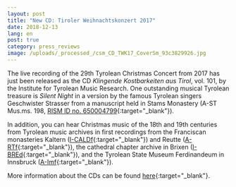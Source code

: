 ```yaml
---
layout: post
title: "New CD: Tiroler Weihnachtskonzert 2017"
date: 2018-12-13
lang: en
post: true
category: press_reviews
image: /uploads/_processed_/csm_CD_TWK17_CoverSm_93c3829926.jpg
---
```



The live recording of the 29th Tyrolean Christmas Concert from 2017 has just been released as the CD _Klingende Kostbarkeiten aus Tirol_, vol. 101, by the Institute for Tyrolean Music Research. One outstanding musical Tyrolean treasure is _Silent Night_ in a version by the famous Tyrolean singers Geschwister Strasser from a manuscript held in Stams Monastery (A-ST Mus.ms. 198, [RISM ID no. 650004799](https://opac.rism.info/search?id=650004799&View=rism&Language=en){:target="_blank"}).

In addition, you can hear Christmas music of the 18th and 19th centuries from Tyrolean music archives in first recordings from the Franciscan monasteries Kaltern ([I-CALDf](https://opac.rism.info/search?View=rism&siglum=I-CALDf&Language=en){:target="_blank"}) and Reutte ([A-RTf](https://opac.rism.info/search?View=rism&siglum=A-RTf&Language=en){:target="_blank"}), the cathedral chapter archive in Brixen ([I-BREd](https://opac.rism.info/search?View=rism&siglum=I-BREd&Language=en){:target="_blank"}), and the Tyrolean State Museum Ferdinandeum in Innsbruck ([A-Imf](https://opac.rism.info/search?View=rism&siglum=A-Imf&Language=en){:target="_blank"}).

More information about the CDs can be found [here](http://cdeditionen.musikland-tirol.at/content/cd-editionen-2018/klingende-kostbarkeiten-aus-tirol-101.html){:target="_blank"}.



<script type="text/javascript">var switchTo5x=true;</script><script type="text/javascript" src="http://w.sharethis.com/button/buttons.js"></script><script type="text/javascript">stLight.options({publisher: "9b601438-1ce1-49d8-bfd7-9cff5df54c17", doNotHash: false, doNotCopy: false, hashAddressBar: false});</script>